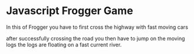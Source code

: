 # Javascript Frogger Game

In this of Frogger 
you have to first cross the highway with fast moving cars

after successfully crossing the road
you then have to jump on the moving logs 
the logs are floating on a fast current river.

